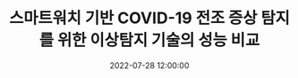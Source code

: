 ---
layout: post
title: 스마트워치 기반 COVID-19 전조 증상 탐지를 위한 이상탐지 기술의 성능 비교
date: '2022-07-28 12:00:00'
categories:
- publication
- publication_domestic
- conference
- conference_domestic
description: |-
  조형래, 김진현, 한용섭, 강태신<br />
  정보과학회논문지 , Vol.28, No. 7, p.373-379, July 2022
---